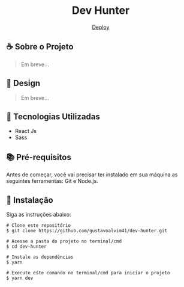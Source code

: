 <h1 align="center">Dev Hunter</h1>

<div align="center" id="top">
  <a href="https://dev-hunter.vercel.app/">Deploy</a>
</div>

## ☕ Sobre o Projeto

> Em breve...

## 🎨 Design

> Em breve...

## 🚀 Tecnologias Utilizadas

- React Js
- Sass

## 📚 Pré-requisitos

Antes de começar, você vai precisar ter instalado em sua máquina as seguintes ferramentas: Git e Node.js.
 
## 💾 Instalação

Siga as instruções abaixo:
  ```
  # Clone este repositório
  $ git clone https://github.com/gustavoalvim41/dev-hunter.git

  # Acesse a pasta do projeto no terminal/cmd
  $ cd dev-hunter

  # Instale as dependências
  $ yarn

  # Execute este comando no terminal/cmd para iniciar o projeto
  $ yarn dev

  ```

